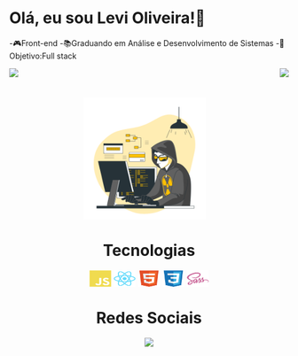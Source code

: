  <h1>Olá, eu sou Levi Oliveira!👋</h1>

-🎮Front-end
-📚Graduando em Análise e Desenvolvimento de Sistemas
-💎Objetivo:Full stack

<div>  
  <img  height="165em" src="https://github-readme-stats.vercel.app/api?username=LeviOliveir4&show_icons=true&theme=great-gatsby&include_all_commits=true&count_private=true"/>
  <img align="right" height="165em" src="https://github-readme-stats.vercel.app/api/top-langs/?username=LeviOliveir4&layout=compact&langs_count=16&theme=great-gatsby"/>
</div>
<br>

<div  align="center"> 
  <div style="display: inline_block"><br>
    <img align="center" height="220" alt="coding-time" src="Hacker-bro.svg" >
    <h1 align="center">Tecnologias</h1>
    <img align="center" height="30" width="40" alt="js-icon"  src="https://raw.githubusercontent.com/devicons/devicon/master/icons/javascript/javascript-plain.svg">
    <img align="center" height="30" width="40" alt="react-icon" src="https://raw.githubusercontent.com/devicons/devicon/master/icons/react/react-original.svg">
    <img align="center" height="30" width="40" alt="html-icon" src="https://raw.githubusercontent.com/devicons/devicon/master/icons/html5/html5-original.svg">
    <img align="center" height="30" width="40" alt="css-icon" src="https://raw.githubusercontent.com/devicons/devicon/master/icons/css3/css3-original.svg">
    <img align="center" height="30" width="40" alt="sass-icon" src="https://raw.githubusercontent.com/devicons/devicon/master/icons/sass/sass-original.svg">
   
   </div>
    
  
  <h1 align="center">Redes Sociais</h1>
    <a href="https://www.linkedin.com/in/levi-oliveira-martins-costa-3970b1211" target="_blank"><img src="https://img.shields.io/badge/-LinkedIn-%230077B5?style=for-the-badge&logo=linkedin&logoColor=white" target="_blank"></a> 
    </a>
    
</div>
  

